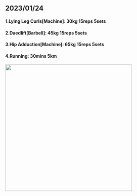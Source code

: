 ## 2023/01/24
#### 1.Lying Leg Curls\[Machine\]: 30kg 15reps 5sets
#### 2.Daedlift\[Barbell\]: 45kg 15reps 5sets
#### 3.Hip Adduction\[Machine\]: 65kg 15reps 5sets
#### 4.Running: 30mins 5km


<img src='../_resources/__073.png' width='400px' />
